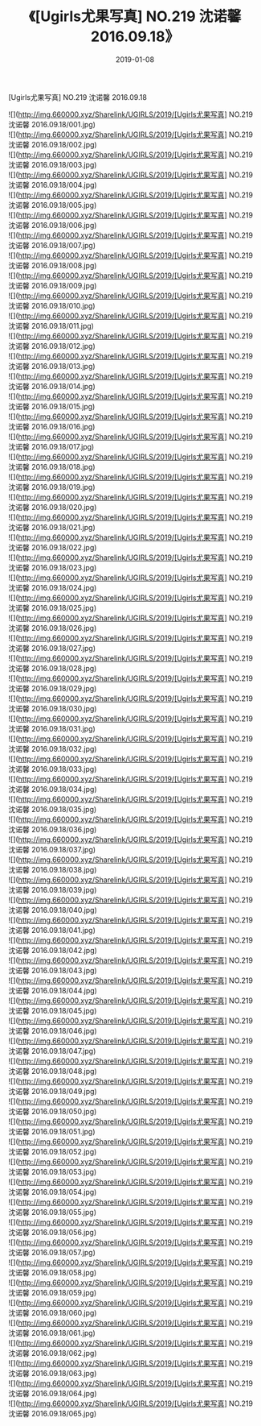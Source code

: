 ﻿---
layout: post
title:  《[Ugirls尤果写真] NO.219 沈诺馨 2016.09.18》
date:   2019-01-08
img: http://img.660000.xyz/Sharelink/UGIRLS/2019/[Ugirls尤果写真] NO.219 沈诺馨 2016.09.18/000.jpg
categories: [美女, 清纯, 唯美]
---

[Ugirls尤果写真] NO.219 沈诺馨 2016.09.18

 ![](http://img.660000.xyz/Sharelink/UGIRLS/2019/[Ugirls尤果写真] NO.219 沈诺馨 2016.09.18/001.jpg) <br>![](http://img.660000.xyz/Sharelink/UGIRLS/2019/[Ugirls尤果写真] NO.219 沈诺馨 2016.09.18/002.jpg) <br>![](http://img.660000.xyz/Sharelink/UGIRLS/2019/[Ugirls尤果写真] NO.219 沈诺馨 2016.09.18/003.jpg) <br>![](http://img.660000.xyz/Sharelink/UGIRLS/2019/[Ugirls尤果写真] NO.219 沈诺馨 2016.09.18/004.jpg) <br>![](http://img.660000.xyz/Sharelink/UGIRLS/2019/[Ugirls尤果写真] NO.219 沈诺馨 2016.09.18/005.jpg) <br>![](http://img.660000.xyz/Sharelink/UGIRLS/2019/[Ugirls尤果写真] NO.219 沈诺馨 2016.09.18/006.jpg) <br>![](http://img.660000.xyz/Sharelink/UGIRLS/2019/[Ugirls尤果写真] NO.219 沈诺馨 2016.09.18/007.jpg) <br>![](http://img.660000.xyz/Sharelink/UGIRLS/2019/[Ugirls尤果写真] NO.219 沈诺馨 2016.09.18/008.jpg) <br>![](http://img.660000.xyz/Sharelink/UGIRLS/2019/[Ugirls尤果写真] NO.219 沈诺馨 2016.09.18/009.jpg) <br>![](http://img.660000.xyz/Sharelink/UGIRLS/2019/[Ugirls尤果写真] NO.219 沈诺馨 2016.09.18/010.jpg) <br>![](http://img.660000.xyz/Sharelink/UGIRLS/2019/[Ugirls尤果写真] NO.219 沈诺馨 2016.09.18/011.jpg) <br>![](http://img.660000.xyz/Sharelink/UGIRLS/2019/[Ugirls尤果写真] NO.219 沈诺馨 2016.09.18/012.jpg) <br>![](http://img.660000.xyz/Sharelink/UGIRLS/2019/[Ugirls尤果写真] NO.219 沈诺馨 2016.09.18/013.jpg) <br>![](http://img.660000.xyz/Sharelink/UGIRLS/2019/[Ugirls尤果写真] NO.219 沈诺馨 2016.09.18/014.jpg) <br>![](http://img.660000.xyz/Sharelink/UGIRLS/2019/[Ugirls尤果写真] NO.219 沈诺馨 2016.09.18/015.jpg) <br>![](http://img.660000.xyz/Sharelink/UGIRLS/2019/[Ugirls尤果写真] NO.219 沈诺馨 2016.09.18/016.jpg) <br>![](http://img.660000.xyz/Sharelink/UGIRLS/2019/[Ugirls尤果写真] NO.219 沈诺馨 2016.09.18/017.jpg) <br>![](http://img.660000.xyz/Sharelink/UGIRLS/2019/[Ugirls尤果写真] NO.219 沈诺馨 2016.09.18/018.jpg) <br>![](http://img.660000.xyz/Sharelink/UGIRLS/2019/[Ugirls尤果写真] NO.219 沈诺馨 2016.09.18/019.jpg) <br>![](http://img.660000.xyz/Sharelink/UGIRLS/2019/[Ugirls尤果写真] NO.219 沈诺馨 2016.09.18/020.jpg) <br>![](http://img.660000.xyz/Sharelink/UGIRLS/2019/[Ugirls尤果写真] NO.219 沈诺馨 2016.09.18/021.jpg) <br>![](http://img.660000.xyz/Sharelink/UGIRLS/2019/[Ugirls尤果写真] NO.219 沈诺馨 2016.09.18/022.jpg) <br>![](http://img.660000.xyz/Sharelink/UGIRLS/2019/[Ugirls尤果写真] NO.219 沈诺馨 2016.09.18/023.jpg) <br>![](http://img.660000.xyz/Sharelink/UGIRLS/2019/[Ugirls尤果写真] NO.219 沈诺馨 2016.09.18/024.jpg) <br>![](http://img.660000.xyz/Sharelink/UGIRLS/2019/[Ugirls尤果写真] NO.219 沈诺馨 2016.09.18/025.jpg) <br>![](http://img.660000.xyz/Sharelink/UGIRLS/2019/[Ugirls尤果写真] NO.219 沈诺馨 2016.09.18/026.jpg) <br>![](http://img.660000.xyz/Sharelink/UGIRLS/2019/[Ugirls尤果写真] NO.219 沈诺馨 2016.09.18/027.jpg) <br>![](http://img.660000.xyz/Sharelink/UGIRLS/2019/[Ugirls尤果写真] NO.219 沈诺馨 2016.09.18/028.jpg) <br>![](http://img.660000.xyz/Sharelink/UGIRLS/2019/[Ugirls尤果写真] NO.219 沈诺馨 2016.09.18/029.jpg) <br>![](http://img.660000.xyz/Sharelink/UGIRLS/2019/[Ugirls尤果写真] NO.219 沈诺馨 2016.09.18/030.jpg) <br>![](http://img.660000.xyz/Sharelink/UGIRLS/2019/[Ugirls尤果写真] NO.219 沈诺馨 2016.09.18/031.jpg) <br>![](http://img.660000.xyz/Sharelink/UGIRLS/2019/[Ugirls尤果写真] NO.219 沈诺馨 2016.09.18/032.jpg) <br>![](http://img.660000.xyz/Sharelink/UGIRLS/2019/[Ugirls尤果写真] NO.219 沈诺馨 2016.09.18/033.jpg) <br>![](http://img.660000.xyz/Sharelink/UGIRLS/2019/[Ugirls尤果写真] NO.219 沈诺馨 2016.09.18/034.jpg) <br>![](http://img.660000.xyz/Sharelink/UGIRLS/2019/[Ugirls尤果写真] NO.219 沈诺馨 2016.09.18/035.jpg) <br>![](http://img.660000.xyz/Sharelink/UGIRLS/2019/[Ugirls尤果写真] NO.219 沈诺馨 2016.09.18/036.jpg) <br>![](http://img.660000.xyz/Sharelink/UGIRLS/2019/[Ugirls尤果写真] NO.219 沈诺馨 2016.09.18/037.jpg) <br>![](http://img.660000.xyz/Sharelink/UGIRLS/2019/[Ugirls尤果写真] NO.219 沈诺馨 2016.09.18/038.jpg) <br>![](http://img.660000.xyz/Sharelink/UGIRLS/2019/[Ugirls尤果写真] NO.219 沈诺馨 2016.09.18/039.jpg) <br>![](http://img.660000.xyz/Sharelink/UGIRLS/2019/[Ugirls尤果写真] NO.219 沈诺馨 2016.09.18/040.jpg) <br>![](http://img.660000.xyz/Sharelink/UGIRLS/2019/[Ugirls尤果写真] NO.219 沈诺馨 2016.09.18/041.jpg) <br>![](http://img.660000.xyz/Sharelink/UGIRLS/2019/[Ugirls尤果写真] NO.219 沈诺馨 2016.09.18/042.jpg) <br>![](http://img.660000.xyz/Sharelink/UGIRLS/2019/[Ugirls尤果写真] NO.219 沈诺馨 2016.09.18/043.jpg) <br>![](http://img.660000.xyz/Sharelink/UGIRLS/2019/[Ugirls尤果写真] NO.219 沈诺馨 2016.09.18/044.jpg) <br>![](http://img.660000.xyz/Sharelink/UGIRLS/2019/[Ugirls尤果写真] NO.219 沈诺馨 2016.09.18/045.jpg) <br>![](http://img.660000.xyz/Sharelink/UGIRLS/2019/[Ugirls尤果写真] NO.219 沈诺馨 2016.09.18/046.jpg) <br>![](http://img.660000.xyz/Sharelink/UGIRLS/2019/[Ugirls尤果写真] NO.219 沈诺馨 2016.09.18/047.jpg) <br>![](http://img.660000.xyz/Sharelink/UGIRLS/2019/[Ugirls尤果写真] NO.219 沈诺馨 2016.09.18/048.jpg) <br>![](http://img.660000.xyz/Sharelink/UGIRLS/2019/[Ugirls尤果写真] NO.219 沈诺馨 2016.09.18/049.jpg) <br>![](http://img.660000.xyz/Sharelink/UGIRLS/2019/[Ugirls尤果写真] NO.219 沈诺馨 2016.09.18/050.jpg) <br>![](http://img.660000.xyz/Sharelink/UGIRLS/2019/[Ugirls尤果写真] NO.219 沈诺馨 2016.09.18/051.jpg) <br>![](http://img.660000.xyz/Sharelink/UGIRLS/2019/[Ugirls尤果写真] NO.219 沈诺馨 2016.09.18/052.jpg) <br>![](http://img.660000.xyz/Sharelink/UGIRLS/2019/[Ugirls尤果写真] NO.219 沈诺馨 2016.09.18/053.jpg) <br>![](http://img.660000.xyz/Sharelink/UGIRLS/2019/[Ugirls尤果写真] NO.219 沈诺馨 2016.09.18/054.jpg) <br>![](http://img.660000.xyz/Sharelink/UGIRLS/2019/[Ugirls尤果写真] NO.219 沈诺馨 2016.09.18/055.jpg) <br>![](http://img.660000.xyz/Sharelink/UGIRLS/2019/[Ugirls尤果写真] NO.219 沈诺馨 2016.09.18/056.jpg) <br>![](http://img.660000.xyz/Sharelink/UGIRLS/2019/[Ugirls尤果写真] NO.219 沈诺馨 2016.09.18/057.jpg) <br>![](http://img.660000.xyz/Sharelink/UGIRLS/2019/[Ugirls尤果写真] NO.219 沈诺馨 2016.09.18/058.jpg) <br>![](http://img.660000.xyz/Sharelink/UGIRLS/2019/[Ugirls尤果写真] NO.219 沈诺馨 2016.09.18/059.jpg) <br>![](http://img.660000.xyz/Sharelink/UGIRLS/2019/[Ugirls尤果写真] NO.219 沈诺馨 2016.09.18/060.jpg) <br>![](http://img.660000.xyz/Sharelink/UGIRLS/2019/[Ugirls尤果写真] NO.219 沈诺馨 2016.09.18/061.jpg) <br>![](http://img.660000.xyz/Sharelink/UGIRLS/2019/[Ugirls尤果写真] NO.219 沈诺馨 2016.09.18/062.jpg) <br>![](http://img.660000.xyz/Sharelink/UGIRLS/2019/[Ugirls尤果写真] NO.219 沈诺馨 2016.09.18/063.jpg) <br>![](http://img.660000.xyz/Sharelink/UGIRLS/2019/[Ugirls尤果写真] NO.219 沈诺馨 2016.09.18/064.jpg) <br>![](http://img.660000.xyz/Sharelink/UGIRLS/2019/[Ugirls尤果写真] NO.219 沈诺馨 2016.09.18/065.jpg) <br>